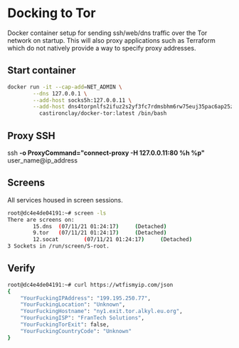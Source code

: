 # Docking to Tor

Docker container setup for sending ssh/web/dns traffic over the Tor network on startup. This will also proxy applications such as Terraform which do not natively provide a way to specify proxy addresses.<br>

## Start container

```bash
docker run -it --cap-add=NET_ADMIN \
        --dns 127.0.0.1 \
        --add-host socks5h:127.0.0.11 \
        --add-host dns4torpnlfs2ifuz2s2yf3fc7rdmsbhm6rw75euj35pac6ap25zgqad.onion:127.0.0.1 \
	      castironclay/docker-tor:latest /bin/bash
```

## Proxy SSH

ssh <strong>-o ProxyCommand="connect-proxy -H 127.0.0.11:80 %h %p"</strong> user_name@ip_address

## Screens

All services housed in screen sessions.

```bash
root@dc4e4de04191:~# screen -ls
There are screens on:
        15.dns  (07/11/21 01:24:17)     (Detached)
        9.tor   (07/11/21 01:24:17)     (Detached)
        12.socat        (07/11/21 01:24:17)     (Detached)
3 Sockets in /run/screen/S-root.
```

## Verify

```bash
root@dc4e4de04191:~# curl https://wtfismyip.com/json
{
    "YourFuckingIPAddress": "199.195.250.77",
    "YourFuckingLocation": "Unknown",
    "YourFuckingHostname": "ny1.exit.tor.alkyl.eu.org",
    "YourFuckingISP": "FranTech Solutions",
    "YourFuckingTorExit": false,
    "YourFuckingCountryCode": "Unknown"
}
```
